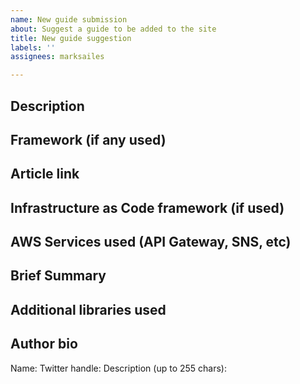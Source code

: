 ```yaml
---
name: New guide submission
about: Suggest a guide to be added to the site
title: New guide suggestion
labels: ''
assignees: marksailes

---
```


## Description

## Framework (if any used)

## Article link

## Infrastructure as Code framework (if used)

## AWS Services used (API Gateway, SNS, etc)

## Brief Summary

## Additional libraries used

## Author bio 
Name:
Twitter handle:
Description (up to 255 chars):
